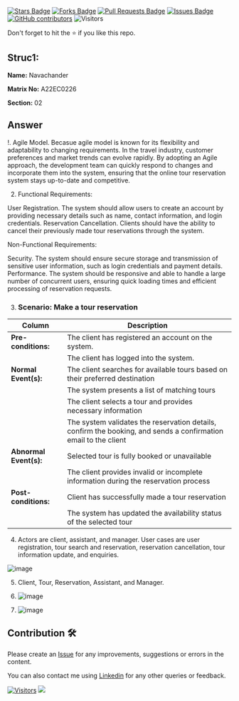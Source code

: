 <a href="https://github.com/drshahizan/learn-php/stargazers"><img src="https://img.shields.io/github/stars/drshahizan/learn-php" alt="Stars Badge"/></a>
<a href="https://github.com/drshahizan/learn-php/network/members"><img src="https://img.shields.io/github/forks/drshahizan/learn-php" alt="Forks Badge"/></a>
<a href="https://github.com/drshahizan/learn-php/pulls"><img src="https://img.shields.io/github/issues-pr/drshahizan/learn-php" alt="Pull Requests Badge"/></a>
<a href="https://github.com/drshahizan/learn-php/issues"><img src="https://img.shields.io/github/issues/drshahizan/learn-php" alt="Issues Badge"/></a>
<a href="https://github.com/drshahizan/learn-php/graphs/contributors"><img alt="GitHub contributors" src="https://img.shields.io/github/contributors/drshahizan/learn-php?color=2b9348"></a>
![Visitors](https://api.visitorbadge.io/api/visitors?path=https%3A%2F%2Fgithub.com%2Fdrshahizan%2Fsoftware-engineering&labelColor=%23d9e3f0&countColor=%23697689&style=flat)

Don't forget to hit the :star: if you like this repo.

## Struc1:

**Name:** Navachander

**Matrix No:** A22EC0226

**Section:** 02

## Answer

!. Agile Model. Becasue agile model is known  for its flexibility and adaptability to changing requirements. In the travel industry, customer preferences and market trends can evolve rapidly. By adopting an Agile approach, the development team can quickly respond to changes and incorporate them into the system, ensuring that the online tour reservation system stays up-to-date and competitive.

2. Functional Requirements:

User Registration. The system should allow users to create an account by providing necessary details such as name, contact information, and login credentials. Reservation Cancellation. Clients should have the ability to cancel their previously made tour reservations through the system.

Non-Functional Requirements:

Security. The system should ensure secure storage and transmission of sensitive user information, such as login credentials and payment details. Performance. The system should be responsive and able to handle a large number of concurrent users, ensuring quick loading times and efficient processing of reservation requests.


3. ### Scenario: Make a tour reservation
| Column | Description |
|-----------------------------|----------------------------------|
| **Pre-conditions:**         | The client has registered an account on the system.  |
|                             | The client has logged into the system. |
| **Normal Event(s):**        | The client searches for available tours based on their preferred destination  |
|                             | The system presents a list of matching tours   |
|                             | The client selects a tour and provides necessary information |
|                             | The system validates the reservation details, confirm the booking, and sends a confirmation email to the client |
| **Abnormal Event(s):**      | Selected tour is fully booked or unavailable  |
|                             | The client provides invalid or incomplete information during the reservation process  |
| **Post-conditions:**        | Client has successfully made a tour reservation |
|                             | The system has updated the availability status of the selected tour  |

4. Actors are client, assistant, and manager. User cases are user registration, tour search and reservation, reservation cancellation, tour information update, and enquiries.
  
![image](https://github.com/drshahizan/software-engineering/assets/128206862/01b7d0c5-a97e-4a9c-bf1b-55c3ff9f4747)

5. Client, Tour, Reservation, Assistant, and Manager.

6. ![image](https://github.com/drshahizan/software-engineering/assets/128206862/6679a81e-09b1-4357-af93-b2e357320722)


7. ![image](https://github.com/drshahizan/software-engineering/assets/128206862/a39df994-b908-4f59-bf1c-1a87cb7daf88)



## Contribution 🛠️
Please create an [Issue](https://github.com/drshahizan/learn-php/issues) for any improvements, suggestions or errors in the content.

You can also contact me using [Linkedin](https://www.linkedin.com/in/drshahizan/) for any other queries or feedback.

[![Visitors](https://api.visitorbadge.io/api/visitors?path=https%3A%2F%2Fgithub.com%2Fdrshahizan&labelColor=%23697689&countColor=%23555555&style=plastic)](https://visitorbadge.io/status?path=https%3A%2F%2Fgithub.com%2Fdrshahizan)
![](https://hit.yhype.me/github/profile?user_id=81284918)



